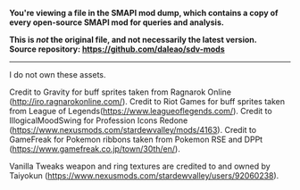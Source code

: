 **You're viewing a file in the SMAPI mod dump, which contains a copy of every open-source SMAPI mod
for queries and analysis.**

**This is _not_ the original file, and not necessarily the latest version.**  
**Source repository: https://github.com/daleao/sdv-mods**

----

I do not own these assets.

Credit to Gravity for buff sprites taken from Ragnarok Online (http://iro.ragnarokonline.com/).
Credit to Riot Games for buff sprites taken from League of Legends(https://www.leagueoflegends.com/).
Credit to IllogicalMoodSwing for Profession Icons Redone (https://www.nexusmods.com/stardewvalley/mods/4163).
Credit to GameFreak for Pokemon ribbons taken from Pokemon RSE and DPPt (https://www.gamefreak.co.jp/town/30th/en/).

Vanilla Tweaks weapon and ring textures are credited to and owned by Taiyokun (https://www.nexusmods.com/stardewvalley/users/92060238).